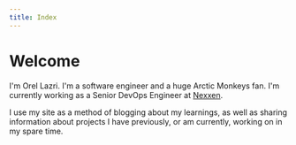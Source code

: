 ```yaml
---
title: Index
---
```


# Welcome

I'm Orel Lazri. I'm a software engineer and a huge Arctic Monkeys fan. I'm currently working as a Senior DevOps Engineer at [Nexxen](https://nexxen.com).

I use my site as a method of blogging about my learnings, as well as sharing information about projects I have
previously, or am currently, working on in my spare time.
